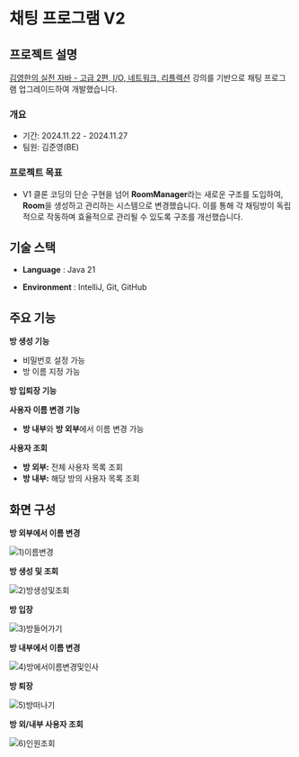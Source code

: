 # 채팅 프로그램 V2

## 프로젝트 설명
[김영한의 실전 자바 - 고급 2편, I/O, 네트워크, 리플렉션](https://www.inflearn.com/course/%EA%B9%80%EC%98%81%ED%95%9C%EC%9D%98-%EC%8B%A4%EC%A0%84-%EC%9E%90%EB%B0%94-%EA%B3%A0%EA%B8%89-2/dashboard) 강의를 기반으로 채팅 프로그램 업그레이드하여 개발했습니다.

### 개요

- 기간: 2024.11.22 - 2024.11.27
- 팀원: 김준영(BE)

### 프로젝트 목표 

* V1 클론 코딩의 단순 구현을 넘어 **RoomManager**라는 새로운 구조를 도입하여, **Room**을 생성하고 관리하는 시스템으로 변경했습니다. 이를 통해 각 채팅방이 독립적으로 작동하며 효율적으로 관리될 수 있도록 구조를 개선했습니다.

## 기술 스택

* **Language** : Java 21

* **Environment** : IntelliJ, Git, GitHub

## 주요 기능
**방 생성 기능**
  - 비밀번호 설정 가능
  - 방 이름 지정 가능
    
**방 입퇴장 기능**

**사용자 이름 변경 기능**
  - **방 내부**와 **방 외부**에서 이름 변경 가능
    
**사용자 조회**
  - **방 외부:** 전체 사용자 목록 조회
  - **방 내부:** 해당 방의 사용자 목록 조회

## 화면 구성 

**방 외부에서 이름 변경**

![1)이름변경](https://github.com/user-attachments/assets/f8f15fd7-2c33-44d7-84f6-d61ffdf1df96)

**방 생성 및 조회**

![2)방생성및조회](https://github.com/user-attachments/assets/fcfc8a7b-5fa9-4608-b2d3-9af36752e36b)

**방 입장**

![3)방들어가기](https://github.com/user-attachments/assets/695c8b06-2fdb-4254-a848-88d0b4d4810a)


**방 내부에서 이름 변경**

![4)방에서이름변경및인사](https://github.com/user-attachments/assets/6570cf18-94a4-4860-98be-54116be2320c)


**방 퇴장**

![5)방떠나기](https://github.com/user-attachments/assets/256c65f1-6fdf-4ad4-9a2f-7a0e81ade4f6)


**방 외/내부 사용자 조회**


![6)인원조회](https://github.com/user-attachments/assets/3b69124d-f49e-47e2-8aed-878519d4f29b)
